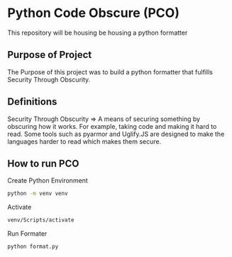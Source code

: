 # Python Code Obscure (PCO)
This repository will be housing be housing a python formatter

## Purpose of Project
The Purpose of this project was to build a python formatter that fulfills Security Through Obscurity.

## Definitions
Security Through Obscurity => A means of securing something by obscuring how it works. For example, taking code and making it hard to read. Some tools such as pyarmor and Uglify.JS are designed to make the languages harder to read which makes them secure.

## How to run PCO
Create Python Environment
```sh
python -m venv venv
```

Activate
```sh
venv/Scripts/activate
```
Run Formater
```sh
python format.py
```
